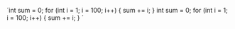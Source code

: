 ´int sum = 0;
for (int i = 1; i = 100; i++) {
    sum += i;
}
int sum = 0;
for (int i = 1; i = 100; i++) {
    sum += i;
}
´